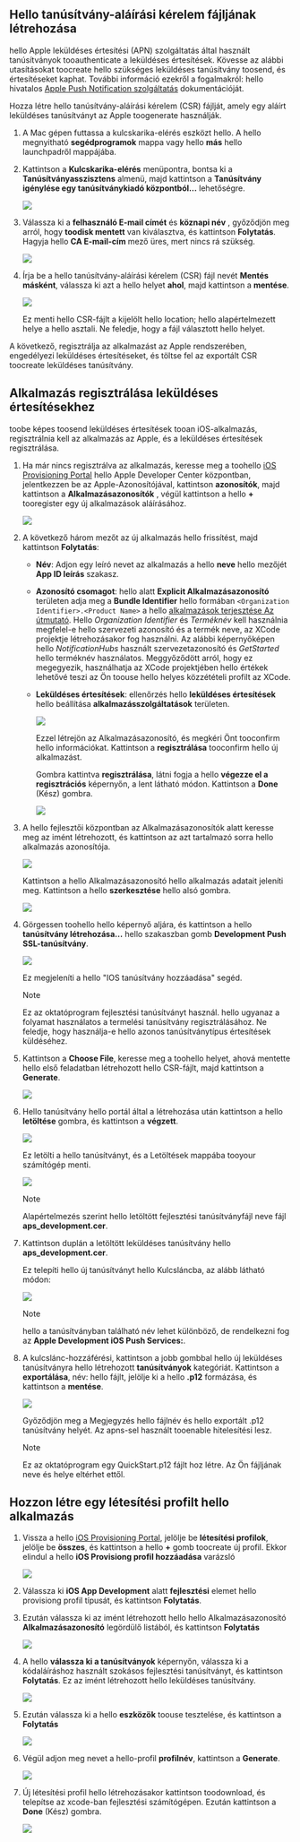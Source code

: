 

## <a name="generate-hello-certificate-signing-request-file"></a>Hello tanúsítvány-aláírási kérelem fájljának létrehozása
hello Apple leküldéses értesítési (APN) szolgáltatás által használt tanúsítványok tooauthenticate a leküldéses értesítések. Kövesse az alábbi utasításokat toocreate hello szükséges leküldéses tanúsítvány toosend, és értesítéseket kaphat. További információ ezekről a fogalmakról: hello hivatalos [Apple Push Notification szolgáltatás](http://go.microsoft.com/fwlink/p/?LinkId=272584) dokumentációját.

Hozza létre hello tanúsítvány-aláírási kérelem (CSR) fájlját, amely egy aláírt leküldéses tanúsítványt az Apple toogenerate használják.

1. A Mac gépen futtassa a kulcskarika-elérés eszközt hello. A hello megnyitható **segédprogramok** mappa vagy hello **más** hello launchpadről mappájába.
2. Kattintson a **Kulcskarika-elérés** menüpontra, bontsa ki a **Tanúsítványasszisztens** almenü, majd kattintson a **Tanúsítvány igénylése egy tanúsítványkiadó központból...** lehetőségre.
   
      ![](./media/notification-hubs-enable-apple-push-notifications/notification-hubs-request-cert-from-ca.png)
3. Válassza ki a **felhasználó E-mail címét** és **köznapi név** , győződjön meg arról, hogy **toodisk mentett** van kiválasztva, és kattintson **Folytatás**. Hagyja hello **CA E-mail-cím** mező üres, mert nincs rá szükség.
   
      ![](./media/notification-hubs-enable-apple-push-notifications/notification-hubs-csr-info.png)
4. Írja be a hello tanúsítvány-aláírási kérelem (CSR) fájl nevét **Mentés másként**, válassza ki azt a hello helyet **ahol**, majd kattintson a **mentése**.
   
      ![](./media/notification-hubs-enable-apple-push-notifications/notification-hubs-save-csr.png)
   
      Ez menti hello CSR-fájlt a kijelölt hello location; hello alapértelmezett helye a hello asztali. Ne feledje, hogy a fájl választott hello helyet.

A következő, regisztrálja az alkalmazást az Apple rendszerében, engedélyezi leküldéses értesítéseket, és töltse fel az exportált CSR toocreate leküldéses tanúsítvány.

## <a name="register-your-app-for-push-notifications"></a>Alkalmazás regisztrálása leküldéses értesítésekhez
toobe képes toosend leküldéses értesítések tooan iOS-alkalmazás, regisztrálnia kell az alkalmazás az Apple, és a leküldéses értesítések regisztrálása.  

1. Ha már nincs regisztrálva az alkalmazás, keresse meg a toohello <a href="http://go.microsoft.com/fwlink/p/?LinkId=272456" target="_blank">iOS Provisioning Portal</a> hello Apple Developer Center központban, jelentkezzen be az Apple-Azonosítójával, kattintson **azonosítók**, majd kattintson a **Alkalmazásazonosítók** , végül kattintson a hello  **+**  tooregister egy új alkalmazások aláírásához.
   
      ![](./media/notification-hubs-enable-apple-push-notifications/notification-hubs-ios-appids.png)
      
2. A következő három mezőt az új alkalmazás hello frissítést, majd kattintson **Folytatás**:
   
   * **Név**: Adjon egy leíró nevet az alkalmazás a hello **neve** hello mezőjét **App ID leírás** szakasz.
   * **Azonosító csomagot**: hello alatt **Explicit Alkalmazásazonosító** területen adja meg a **Bundle Identifier** hello formában `<Organization Identifier>.<Product Name>` a hello [alkalmazások terjesztése Az útmutató](https://developer.apple.com/library/mac/documentation/IDEs/Conceptual/AppDistributionGuide/ConfiguringYourApp/ConfiguringYourApp.html#//apple_ref/doc/uid/TP40012582-CH28-SW8). Hello *Organization Identifier* és *Terméknév* kell használnia megfelel-e hello szervezeti azonosító és a termék neve, az XCode projektje létrehozásakor fog használni. Az alábbi képernyőképen hello *NotificationHubs* használt szervezetazonosító és *GetStarted* hello terméknév használatos. Meggyőződött arról, hogy ez megegyezik, használhatja az XCode projektjében hello értékek lehetővé teszi az Ön toouse hello helyes közzétételi profilt az XCode. 
   * **Leküldéses értesítések**: ellenőrzés hello **leküldéses értesítések** hello beállítása **alkalmazásszolgáltatások** területen.
     
      ![](./media/notification-hubs-enable-apple-push-notifications/notification-hubs-new-appid-info.png)
     
      Ezzel létrejön az Alkalmazásazonosító, és megkéri Önt tooconfirm hello információkat. Kattintson a **regisztrálása** tooconfirm hello új alkalmazást.
     
      Gombra kattintva **regisztrálása**, látni fogja a hello **végezze el a regisztrációs** képernyőn, a lent látható módon. Kattintson a **Done** (Kész) gombra.
      
      ![](./media/notification-hubs-enable-apple-push-notifications/notification-hubs-appid-registration-complete.png)


1. A hello fejlesztői központban az Alkalmazásazonosítók alatt keresse meg az imént létrehozott, és kattintson az azt tartalmazó sorra hello alkalmazás azonosítója.
   
      ![](./media/notification-hubs-enable-apple-push-notifications/notification-hubs-ios-appids2.png)
   
      Kattintson a hello Alkalmazásazonosító hello alkalmazás adatait jeleníti meg. Kattintson a hello **szerkesztése** hello alsó gombra.
   
      ![](./media/notification-hubs-enable-apple-push-notifications/notification-hubs-edit-appid.png)
      
2. Görgessen toohello hello képernyő aljára, és kattintson a hello **tanúsítvány létrehozása...**  hello szakaszban gomb **Development Push SSL-tanúsítvány**.
   
      ![](./media/notification-hubs-enable-apple-push-notifications/notification-hubs-appid-create-cert.png)
   
      Ez megjeleníti a hello "IOS tanúsítvány hozzáadása" segéd.
   
   > [!NOTE]
   > Ez az oktatóprogram fejlesztési tanúsítványt használ. hello ugyanaz a folyamat használatos a termelési tanúsítvány regisztrálásához. Ne feledje, hogy használja-e hello azonos tanúsítványtípus értesítések küldéséhez.
   > 
   > 
3. Kattintson a **Choose File**, keresse meg a toohello helyet, ahová mentette hello első feladatban létrehozott hello CSR-fájlt, majd kattintson a **Generate**.
   
      ![](./media/notification-hubs-enable-apple-push-notifications/notification-hubs-appid-cert-choose-csr.png)
4. Hello tanúsítvány hello portál által a létrehozása után kattintson a hello **letöltése** gombra, és kattintson a **végzett**.
   
      ![](./media/notification-hubs-enable-apple-push-notifications/notification-hubs-appid-download-cert.png)
   
      Ez letölti a hello tanúsítványt, és a Letöltések mappába tooyour számítógép menti.
   
      ![](./media/notification-hubs-enable-apple-push-notifications/notification-hubs-cert-downloaded.png)
   
   > [!NOTE]
   > Alapértelmezés szerint hello letöltött fejlesztési tanúsítványfájl neve fájl **aps_development.cer**.
   > 
   > 
5. Kattintson duplán a letöltött leküldéses tanúsítvány hello **aps_development.cer**.
   
      Ez telepíti hello új tanúsítványt hello Kulcsláncba, az alább látható módon:
   
      ![](./media/notification-hubs-enable-apple-push-notifications/notification-hubs-cert-in-keychain.png)
   
   > [!NOTE]
   > hello a tanúsítványban található név lehet különböző, de rendelkezni fog az **Apple Development iOS Push Services:**.
   > 
   > 
6. A kulcslánc-hozzáférési, kattintson a jobb gombbal hello új leküldéses tanúsítványra hello létrehozott **tanúsítványok** kategóriát. Kattintson a **exportálása**, név: hello fájlt, jelölje ki a hello **.p12** formázása, és kattintson a **mentése**.
   
    ![](./media/notification-hubs-enable-apple-push-notifications/notification-hubs-export-cert-p12.png)
   
    Győződjön meg a Megjegyzés hello fájlnév és hello exportált .p12 tanúsítvány helyét. Az apns-sel használt tooenable hitelesítési lesz.
   
   > [!NOTE]
   > Ez az oktatóprogram egy QuickStart.p12 fájlt hoz létre. Az Ön fájljának neve és helye eltérhet ettől.
   > 
   > 

## <a name="create-a-provisioning-profile-for-hello-app"></a>Hozzon létre egy létesítési profilt hello alkalmazás
1. Vissza a hello <a href="http://go.microsoft.com/fwlink/p/?LinkId=272456" target="_blank">iOS Provisioning Portal</a>, jelölje be **létesítési profilok**, jelölje be **összes**, és kattintson a hello  **+**  gomb toocreate új profil. Ekkor elindul a hello **iOS Provisiong profil hozzáadása** varázsló
   
      ![](./media/notification-hubs-enable-apple-push-notifications/notification-hubs-new-provisioning-profile.png)
2. Válassza ki **iOS App Development** alatt **fejlesztési** elemet hello provisiong profil típusát, és kattintson **Folytatás**. 
3. Ezután válassza ki az imént létrehozott hello hello Alkalmazásazonosító **Alkalmazásazonosító** legördülő listából, és kattintson **Folytatás**
   
      ![](./media/notification-hubs-enable-apple-push-notifications/notification-hubs-select-appid-for-provisioning.png)
4. A hello **válassza ki a tanúsítványok** képernyőn, válassza ki a kódaláíráshoz használt szokásos fejlesztési tanúsítványt, és kattintson **Folytatás**. Ez az imént létrehozott hello leküldéses tanúsítvány.
   
      ![](./media/notification-hubs-enable-apple-push-notifications/notification-hubs-provisioning-select-cert.png)
5. Ezután válassza ki a hello **eszközök** toouse tesztelése, és kattintson a **Folytatás**
   
      ![](./media/notification-hubs-enable-apple-push-notifications/notification-hubs-provisioning-select-devices.png)
6. Végül adjon meg nevet a hello-profil **profilnév**, kattintson a **Generate**.
   
      ![](./media/notification-hubs-enable-apple-push-notifications/notification-hubs-provisioning-name-profile.png)
7. Új létesítési profil hello létrehozásakor kattintson toodownload, és telepítse az xcode-ban fejlesztési számítógépen. Ezután kattintson a **Done** (Kész) gombra.
   
      ![](./media/notification-hubs-enable-apple-push-notifications/notification-hubs-provisioning-profile-ready.png)
